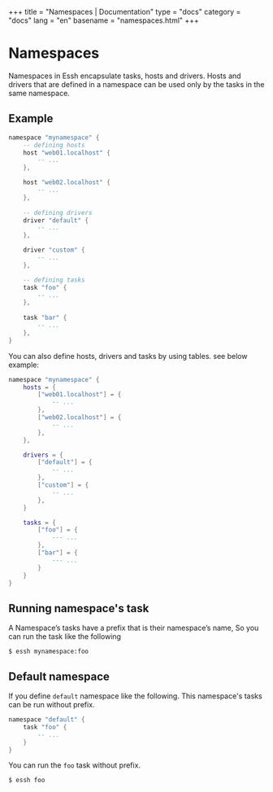 +++
title = "Namespaces | Documentation"
type = "docs"
category = "docs"
lang = "en"
basename = "namespaces.html"
+++

# Namespaces

Namespaces in Essh encapsulate tasks, hosts and drivers. Hosts and drivers that are defined in a namespace can be used only by the tasks in the same namespace.

## Example

~~~lua
namespace "mynamespace" {
    -- defining hosts
    host "web01.localhost" {
        -- ...
    },

    host "web02.localhost" {
        -- ...
    },
    
    -- defining drivers
    driver "default" {
        -- ...
    },

    driver "custom" {
        -- ...
    },

    -- defining tasks
    task "foo" {
        -- ...
    },
    
    task "bar" {
        -- ...
    },
}
~~~

You can also define hosts, drivers and tasks by using tables. see below example:

~~~lua
namespace "mynamespace" {
    hosts = {
        ["web01.localhost"] = {
            -- ...
        },
        ["web02.localhost"] = {
            -- ...
        },
    },

    drivers = {
        ["default"] = {
            -- ...
        },
        ["custom"] = {
            -- ...
        },
    }

    tasks = {
        ["foo"] = {
            --- ...
        },
        ["bar"] = {
            --- ...
        }
    }
}
~~~

## Running namespace's task

A Namespace’s tasks have a prefix that is their namespace’s name, So you can run the task like the following

~~~
$ essh mynamespace:foo
~~~

## Default namespace 

If you define `default` namespace like the following. This namespace's tasks can be run without prefix.

~~~lua
namespace "default" {
    task "foo" {
        -- ...
    }
}
~~~

You can run the `foo` task without prefix.

~~~
$ essh foo
~~~




